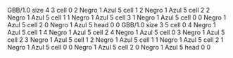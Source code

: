 <gs-board> GBB/1.0
size 4 3
cell 0 2 Negro 1 Azul 5 
cell 1 2 Negro 1 Azul 5 
cell 2 2 Negro 1 Azul 5 
cell 1 1 Negro 1 Azul 5 
cell 3 1 Negro 1 Azul 5 
cell 0 0 Negro 1 Azul 5 
cell 2 0 Negro 1 Azul 5 
head 0 0
 </gs-board>
<gs-board> GBB/1.0
size 3 5
cell 0 4 Negro 1 Azul 5 
cell 1 4 Negro 1 Azul 5 
cell 2 4 Negro 1 Azul 5 
cell 0 3 Negro 1 Azul 5 
cell 2 3 Negro 1 Azul 5 
cell 1 2 Negro 1 Azul 5 
cell 1 1 Negro 1 Azul 5 
cell 2 1 Negro 1 Azul 5 
cell 0 0 Negro 1 Azul 5 
cell 2 0 Negro 1 Azul 5 
head 0 0
 </gs-board>